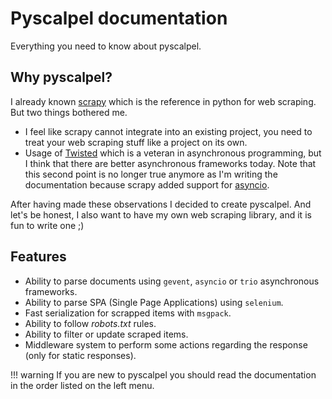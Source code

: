 # Pyscalpel documentation

Everything you need to know about pyscalpel.

## Why pyscalpel?

I already known [scrapy](https://docs.scrapy.org/en/latest/) which is the reference in python for web scraping. But
two things bothered me.

- I feel like scrapy cannot integrate into an existing project, you need to treat your web scraping stuff like a project
on its own.
- Usage of [Twisted](https://twistedmatrix.com/trac/) which is a veteran in asynchronous programming, but I think
that there are better asynchronous frameworks today. Note that this second point is no longer true anymore as I'm writing
the documentation because scrapy added support for [asyncio](https://docs.scrapy.org/en/latest/topics/asyncio.html).
 
After having made these observations I decided to create pyscalpel. And let's be honest, I also want to have my own web
scraping library, and it is fun to write one ;)
 
## Features
 
- Ability to parse documents using `gevent`, `asyncio` or `trio` asynchronous frameworks.
- Ability to parse SPA (Single Page Applications) using `selenium`.
- Fast serialization for scrapped items with `msgpack`.
- Ability to follow *robots.txt* rules.
- Ability to filter or update scraped items.
- Middleware system to perform some actions regarding the response (only for static responses).

!!! warning
    If you are new to pyscalpel you should read the documentation in the order listed on the left menu.
 